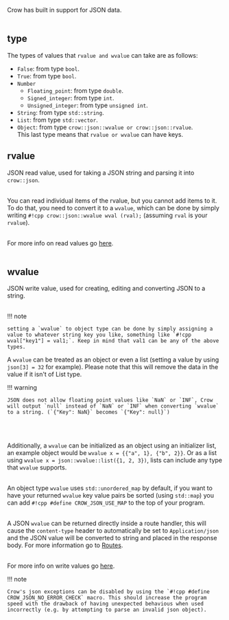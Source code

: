 Crow has built in support for JSON data.<br><br>

## type
The types of values that `rvalue and wvalue` can take are as follows:<br>

- `False`: from type `bool`.
- `True`: from type `bool`.
- `Number`
    - `Floating_point`: from type `double`.
    - `Signed_integer`: from type `int`.
    - `Unsigned_integer`: from type `unsigned int`.
- `String`: from type `std::string`.
- `List`: from type `std::vector`.
- `Object`: from type `crow::json::wvalue or crow::json::rvalue`.<br>
This last type means that `rvalue or wvalue` can have keys.

## rvalue
JSON read value, used for taking a JSON string and parsing it into `crow::json`.<br><br>

You can read individual items of the rvalue, but you cannot add items to it.<br>
To do that, you need to convert it to a `wvalue`, which can be done by simply writing `#!cpp crow::json::wvalue wval (rval);` (assuming `rval` is your `rvalue`).<br><br>

For more info on read values go [here](/reference/classcrow_1_1json_1_1rvalue.html).<br><br>

## wvalue
JSON write value, used for creating, editing and converting JSON to a string.<br><br>

!!! note

    setting a `wvalue` to object type can be done by simply assigning a value to whatever string key you like, something like `#!cpp wval["key1"] = val1;`. Keep in mind that val1 can be any of the above types.

A `wvalue` can be treated as an object or even a list (setting a value by using `json[3] = 32` for example). Please note that this will remove the data in the value if it isn't of List type.

!!! warning

    JSON does not allow floating point values like `NaN` or `INF`, Crow will output `null` instead of `NaN` or `INF` when converting `wvalue` to a string. (`{"Key": NaN}` becomes `{"Key": null}`)

<br><br>

Additionally, a `wvalue` can be initialized as an object using an initializer list, an example object would be `wvalue x = {{"a", 1}, {"b", 2}}`. Or as a list using `wvalue x = json::wvalue::list({1, 2, 3})`, lists can include any type that `wvalue` supports.<br><br>

An object type `wvalue` uses `std::unordered_map` by default, if you want to have your returned `wvalue` key value pairs be sorted (using `std::map`) you can add `#!cpp #define CROW_JSON_USE_MAP` to the top of your program.<br><br>
    
A JSON `wvalue` can be returned directly inside a route handler, this will cause the `content-type` header to automatically be set to `Application/json` and the JSON value will be converted to string and placed in the response body. For more information go to [Routes](../routes).<br><br>

For more info on write values go [here](../../reference/classcrow_1_1json_1_1wvalue.html).

!!! note

    Crow's json exceptions can be disabled by using the `#!cpp #define CROW_JSON_NO_ERROR_CHECK` macro. This should increase the program speed with the drawback of having unexpected behavious when used incorrectly (e.g. by attempting to parse an invalid json object).
